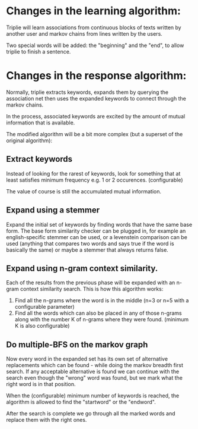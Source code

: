 # Changes in the learning algorithm:

Triplie will learn associations from continuous blocks of texts 
written by another user and markov chains from lines written by
the users.

Two special words will be added: the "beginning" and the "end",
to allow triplie to finish a sentence.


# Changes in the response algorithm:

Normally, triplie extracts keywords, expands them by querying the
association net then uses the expanded keywords to connect through
the markov chains.

In the process, associated keywords are excited by the amount of 
mutual information that is available.

The modified algorithm will be a bit more complex (but a superset
of the original algorithm):

## Extract keywords 

Instead of looking for the rarest of  keywords, look for something 
that at least satisfies minimum frequency e.g. 1 or 2 occurences.
(configurable)

The value of course is still the accumulated mutual information.

## Expand using a stemmer

Expand the initial set of keywords by finding words that have the
same base form. The base form similarity checker can be plugged in,
for example an english-specific stemmer can be used, or a levenstein
comparison can be used (anything that compares two words and says
true if the word is basically the same) or maybe a stemmer that
always returns false.

## Expand using n-gram context similarity.

Each of the results from the previous phase will be expanded with
an n-gram context similarity search. This is how this algorithm 
works:

1) Find all the n-grams where the word is in the middle (n=3 or n=5
with a configurable parameter)
2) Find all the words which can also be placed in any of those n-grams
along with the number K of n-grams where they were found. (minimum
K is also configurable)

## Do multiple-BFS on the markov graph

Now every word in the expanded set has its own set of alternative
replacements which can be found - while doing the markov breadth
first search. If any acceptable alternative is found we can continue
with the search even though the "wrong" word was found, but we
mark what the right word is in that position. 

When the (configurable) minimum number of keywords is reached, the 
algorithm is allowed to find the "startword" or the "endword".

After the search is complete we go through all the marked words
and replace them with the right ones.

